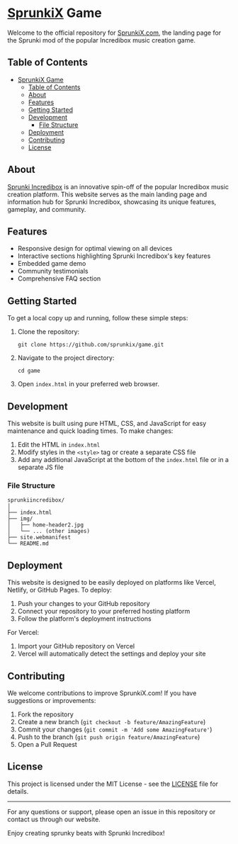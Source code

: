 # [SprunkiX](https://sprunkix.com/) Game

Welcome to the official repository for [SprunkiX.com](https://sprunkix.com/), the landing page for the Sprunki mod of the popular Incredibox music creation game.

## Table of Contents

- [SprunkiX Game](#sprunkix-game)
  - [Table of Contents](#table-of-contents)
  - [About](#about)
  - [Features](#features)
  - [Getting Started](#getting-started)
  - [Development](#development)
    - [File Structure](#file-structure)
  - [Deployment](#deployment)
  - [Contributing](#contributing)
  - [License](#license)

## About

[Sprunki Incredibox](https://sprunkix.com/) is an innovative spin-off of the popular Incredibox music creation platform. This website serves as the main landing page and information hub for Sprunki Incredibox, showcasing its unique features, gameplay, and community.

## Features

- Responsive design for optimal viewing on all devices
- Interactive sections highlighting Sprunki Incredibox's key features
- Embedded game demo
- Community testimonials
- Comprehensive FAQ section

## Getting Started

To get a local copy up and running, follow these simple steps:

1. Clone the repository:
   ```
   git clone https://github.com/sprunkix/game.git
   ```
2. Navigate to the project directory:
   ```
   cd game
   ```
3. Open `index.html` in your preferred web browser.

## Development

This website is built using pure HTML, CSS, and JavaScript for easy maintenance and quick loading times. To make changes:

1. Edit the HTML in `index.html`
2. Modify styles in the `<style>` tag or create a separate CSS file
3. Add any additional JavaScript at the bottom of the `index.html` file or in a separate JS file

### File Structure

```
sprunkiincredibox/
│
├── index.html
├── img/
│   ├── home-header2.jpg
│   └── ... (other images)
├── site.webmanifest
└── README.md
```

## Deployment

This website is designed to be easily deployed on platforms like Vercel, Netlify, or GitHub Pages. To deploy:

1. Push your changes to your GitHub repository
2. Connect your repository to your preferred hosting platform
3. Follow the platform's deployment instructions

For Vercel:
1. Import your GitHub repository on Vercel
2. Vercel will automatically detect the settings and deploy your site

## Contributing

We welcome contributions to improve SprunkiX.com! If you have suggestions or improvements:

1. Fork the repository
2. Create a new branch (`git checkout -b feature/AmazingFeature`)
3. Commit your changes (`git commit -m 'Add some AmazingFeature'`)
4. Push to the branch (`git push origin feature/AmazingFeature`)
5. Open a Pull Request

## License

This project is licensed under the MIT License - see the [LICENSE](LICENSE) file for details.

---

For any questions or support, please open an issue in this repository or contact us through our website.

Enjoy creating sprunky beats with Sprunki Incredibox!